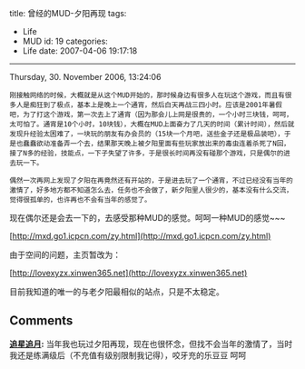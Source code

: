 title: 曾经的MUD-夕阳再现
tags:
  - Life
  - MUD
id: 19
categories:
  - Life
date: 2007-04-06 19:17:18
---

Thursday, 30\. November 2006, 13:24:06

    刚接触网络的时候，大概就是从这个MUD开始的，那时候身边有很多人在玩这个游戏，而且有很多人是痴狂到了极点，基本上是晚上一个通宵，然后白天再战三四小时。应该是2001年暑假吧，为了打这个游戏，第一次去上了通宵（因为那会儿上网是很贵的，一个小时三块钱，呵呵，太可怕了。通宵是10个小时，10块钱），大概在MUD上面奋力了几天的时间（累计时间），然后就发现升经验太困难了，一块玩的朋友有办会员的（15块一个月吧，送些金子还是极品装吧），于是也蠢蠢欲动准备弄一个去，结果那天晚上被夕阳里面有些玩家放出来的毒虫连着杀死了N回，接了N多的经验，技能点，一下子失望了许多，于是很长时间再没有碰那个游戏，只是偶尔的进去玩一下。

    偶然一次再网上发现了夕阳在再竟然还有开站的，于是进去玩了一个通宵，不过已经没有当年的激情了，好多地方都不知道怎么去，任务也不会做了，新夕阳里人很少的，基本没有什么交流，觉得很孤单的，也许再也不会有当年的感觉了。

现在偶尔还是会去一下的，去感受那种MUD的感觉。呵呵一种MUD的感觉~~~

[http://mxd.go1.icpcn.com/zy.html](http://mxd.go1.icpcn.com/zy.html)

由于空间的问题，主页暂改为：

[http://lovexyzx.xinwen365.net](http://lovexyzx.xinwen365.net)

目前我知道的唯一的与老夕阳最相似的站点，只是不太稳定。

## Comments

**[追星追月](#4198 "2008-09-12 04:34:58"):** 当年我也玩过夕阳再现，现在也很怀念，但找不会当年的激情了，当时我还是练满级后（不充值有级别限制我记得），咬牙充的乐豆豆 呵呵

